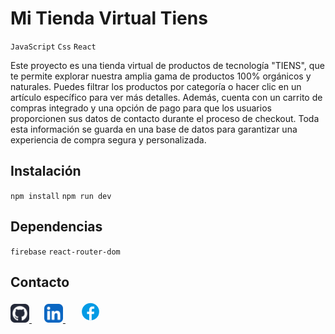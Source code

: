 # Mi Tienda Virtual Tiens

`JavaScript` `Css` `React`

Este proyecto es una tienda virtual de productos de tecnología "TIENS", que te permite explorar nuestra amplia gama de productos 100% orgánicos y naturales. Puedes filtrar los productos por categoría o hacer clic en un artículo específico para ver más detalles. Además, cuenta con un carrito de compras integrado y una opción de pago para que los usuarios proporcionen sus datos de contacto durante el proceso de checkout. Toda esta información se guarda en una base de datos para garantizar una experiencia de compra segura y personalizada.

## Instalación

`npm install`
`npm run dev`

## Dependencias

`firebase`
`react-router-dom`

## Contacto

<a href="https://github.com/dec-h1/e-comerce-tienshgw" target="_blank" style="margin-right: 20px" >
  <img src="https://raw.githubusercontent.com/tandpfun/skill-icons/de91fca307a83d75fc5b1f6ce24540454acead41/icons/Github-Dark.svg" alt="LinkedIn Juan Martin Perez" width="30">
</a>
<a href="https://www.linkedin.com/in/dora-callisaya-35598b215/" target="_blank" style="margin-right: 20px">
  <img src="https://raw.githubusercontent.com/tandpfun/skill-icons/de91fca307a83d75fc5b1f6ce24540454acead41/icons/LinkedIn.svg" alt="LinkedIn Dora Callisaya" width="30">
</a>

<a href="https://www.facebook.com/profile.php?id=61554753920857" target="_blank" style="margin-right: 20px">
  <svg xmlns="http://www.w3.org/2000/svg" x="0px" y="0px" width="40" height="35" viewBox="0 0 48 48">
    <path fill="#039be5" d="M24 5A19 19 0 1 0 24 43A19 19 0 1 0 24 5Z"></path>
    <path fill="#fff" d="M26.572,29.036h4.917l0.772-4.995h-5.69v-2.73c0-2.075,0.678-3.915,2.619-3.915h3.119v-4.359c-0.548-0.074-1.707-0.236-3.897-0.236c-4.573,0-7.254,2.415-7.254,7.917v3.323h-4.701v4.995h4.701v13.729C22.089,42.905,23.032,43,24,43c0.875,0,1.729-0.08,2.572-0.194V29.036z"></path>
  </svg>
</a>


